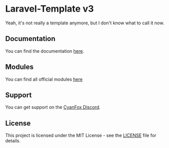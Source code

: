 # Laravel-Template v3

Yeah, it's not really a template anymore, but I don't know what to call it now.

## Documentation

You can find the documentation [here](https://docs.cyanfox.de/docs/laravel-template/v3).

## Modules
You can find all official modules [here](https://github.com/CyanFox-Project/Laravel-Template-Modules)

## Support

You can get support on the [CyanFox Discord](https://discord.cyanfox.de).

## License

This project is licensed under the MIT License - see the [LICENSE](LICENSE) file for details.
